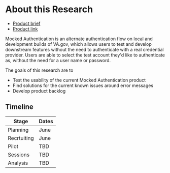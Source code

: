 
# About this Research

- [Product brief ](https://docs.google.com/document/d/1EgNWdbA5CxlVkXEPehPHvIK_0pi-6hbwc3WdPQ-aPS4/edit#heading=h.rxzwaqqmtlro)
- [Product link](https://dev.va.gov/sign-in/mocked-auth)

Mocked Authentication is an alternate authentication flow on local and development builds of VA.gov, which allows users to test and develop downstream features without the need to authenticate with a real credential provider. Users are able to select the test account they'd like to authenticate as, without the need for a user name or password.

The goals of this research are to
- Test the usability of the current Mocked Authentication product
- Find solutions for the current known issues around error messages
- Develop product backlog


## Timeline

| Stage | Dates |
| --- | ---|
| Planning | June |
| Recrtuiting | June |
| Pilot | TBD |
| Sessions | TBD |
| Analysis | TBD |
